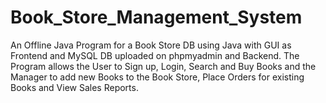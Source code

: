 # Book_Store_Management_System
An Offline Java Program for a Book Store DB using Java with GUI as Frontend and MySQL DB uploaded on phpmyadmin and Backend. The Program allows the User to Sign up, Login, Search and Buy Books and the Manager to add new Books to the Book Store, Place Orders for existing Books and View Sales Reports.
